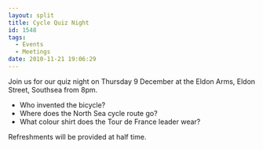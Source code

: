 ```yaml
---
layout: split
title: Cycle Quiz Night
id: 1548
tags:
  - Events
  - Meetings
date: 2010-11-21 19:06:29
---
```


Join us for our quiz night on Thursday 9 December at the Eldon Arms, Eldon Street, Southsea from 8pm.

* Who invented the bicycle?
* Where does the North Sea cycle route go?
* What colour shirt does the Tour de France leader wear?

Refreshments will be provided at half time.
